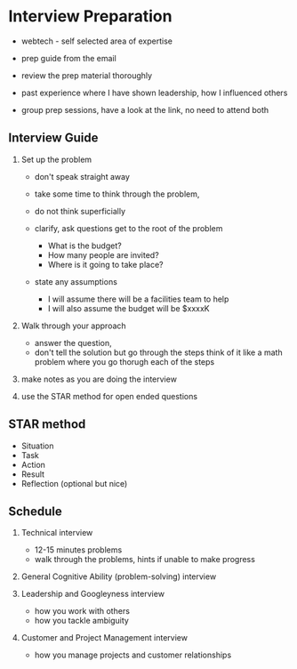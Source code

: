 # Interview Preparation

- webtech - self selected area of expertise

- prep guide from the email

- review the prep material thoroughly

- past experience where I have shown leadership, how I influenced others

- group prep sessions, have a look at the link, no need to attend both

## Interview Guide

1. Set up the problem

   - don't speak straight away
   - take some time to think through the problem,
   - do not think superficially

   - clarify, ask questions get to the root of the problem

     - What is the budget?
     - How many people are invited?
     - Where is it going to take place?

   - state any assumptions

     - I will assume there will be a facilities team to help
     - I will also assume the budget will be $xxxxK

2. Walk through your approach

   - answer the question,
   - don't tell the solution but go through the steps
     think of it like a math problem where you go thorugh each of the steps

3. make notes as you are doing the interview
4. use the STAR method for open ended questions

## STAR method

- Situation
- Task
- Action
- Result
- Reflection (optional but nice)

## Schedule

1. Technical interview

   - 12-15 minutes problems
   - walk through the problems, hints if unable to make progress

2. General Cognitive Ability (problem-solving) interview

3. Leadership and Googleyness interview

   - how you work with others
   - how you tackle ambiguity

4. Customer and Project Management interview

   - how you manage projects and customer relationships
